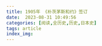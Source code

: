 ```yaml
---
title: 1905年 《朴茨茅斯和约》签订
date:  2023-08-31 10:49:56
categories: [阅读,全历史,历史,日本史]
tags: article
index_img: 
---
```


